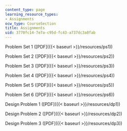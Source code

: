 ```yaml
---
content_type: page
learning_resource_types:
- Assignments
ocw_type: CourseSection
title: Assignments
uid: 3770fc14-7e7a-c95d-fc43-a737dc3a8fab
---
```


Problem Set 1 ([PDF]({{< baseurl >}}/resources/ps1))

Problem Set 2 ([PDF]({{< baseurl >}}/resources/ps2))

Problem Set 3 ([PDF]({{< baseurl >}}/resources/ps3))

Problem Set 4 ([PDF]({{< baseurl >}}/resources/ps4))

Problem Set 5 ([PDF]({{< baseurl >}}/resources/ps5))

Problem Set 6 ([PDF]({{< baseurl >}}/resources/ps6))

Design Problem 1 ([PDF]({{< baseurl >}}/resources/dp1))

Design Problem 2 ([PDF]({{< baseurl >}}/resources/dp2))

Design Problem 3 ([PDF]({{< baseurl >}}/resources/dp3))
